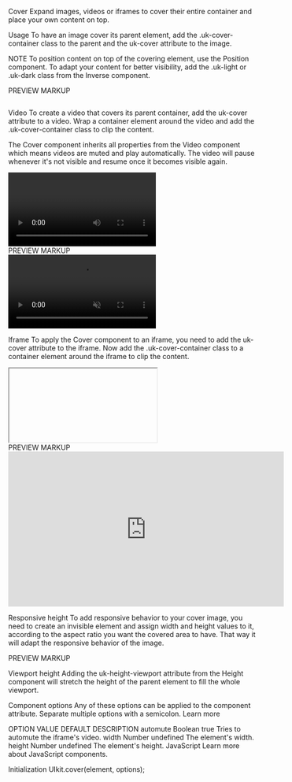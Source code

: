 

Cover
Expand images, videos or iframes to cover their entire container and place your own content on top.

Usage
To have an image cover its parent element, add the .uk-cover-container class to the parent and the uk-cover attribute to the image.

<div class="uk-cover-container">
    <img src="" alt="" uk-cover>
</div>
NOTE To position content on top of the covering element, use the Position component. To adapt your content for better visibility, add the .uk-light or .uk-dark class from the Inverse component.

PREVIEW
MARKUP


<div class="uk-cover-container uk-height-medium">
    <img src="images/dark.jpg" alt="" uk-cover>
</div>





Video
To create a video that covers its parent container, add the uk-cover attribute to a video. Wrap a container element around the video and add the .uk-cover-container class to clip the content.

The Cover component inherits all properties from the Video component which means videos are muted and play automatically. The video will pause whenever it's not visible and resume once it becomes visible again.

<div class="uk-cover-container">
    <video uk-cover></video>
</div>
PREVIEW
MARKUP

<div class="uk-cover-container uk-height-medium">
    <video autoplay loop muted playsinline uk-cover>
        <source src="https://quirksmode.org/html5/videos/big_buck_bunny.mp4" type="video/mp4">
        <source src="https://quirksmode.org/html5/videos/big_buck_bunny.ogv" type="video/ogg">
    </video>
</div>


Iframe
To apply the Cover component to an iframe, you need to add the uk-cover attribute to the iframe. Now add the .uk-cover-container class to a container element around the iframe to clip the content.

<div class="uk-cover-container">
    <iframe src="" uk-cover></iframe>
</div>
PREVIEW
MARKUP


<div class="uk-cover-container uk-height-medium">
    <iframe src="https://www.youtube-nocookie.com/embed/YE7VzlLtp-4?autoplay=1&amp;controls=0&amp;showinfo=0&amp;rel=0&amp;loop=1&amp;modestbranding=1&amp;wmode=transparent" width="560" height="315" frameborder="0" allowfullscreen uk-cover></iframe>
</div>




Responsive height
To add responsive behavior to your cover image, you need to create an invisible <canvas> element and assign width and height values to it, according to the aspect ratio you want the covered area to have. That way it will adapt the responsive behavior of the image.

<div class="uk-cover-container">
    <canvas width="" height=""></canvas>
    <img src="" alt="" uk-cover>
</div>
PREVIEW
MARKUP
 
Viewport height
Adding the uk-height-viewport attribute from the Height component will stretch the height of the parent element to fill the whole viewport.

<div class="uk-cover-container" uk-height-viewport>
    <img src="" alt="" uk-cover>
</div>
Component options
Any of these options can be applied to the component attribute. Separate multiple options with a semicolon. Learn more

OPTION	VALUE	DEFAULT	DESCRIPTION
automute	Boolean	true	Tries to automute the iframe's video.
width	Number	undefined	The element's width.
height	Number	undefined	The element's height.
JavaScript
Learn more about JavaScript components.

Initialization
UIkit.cover(element, options);

